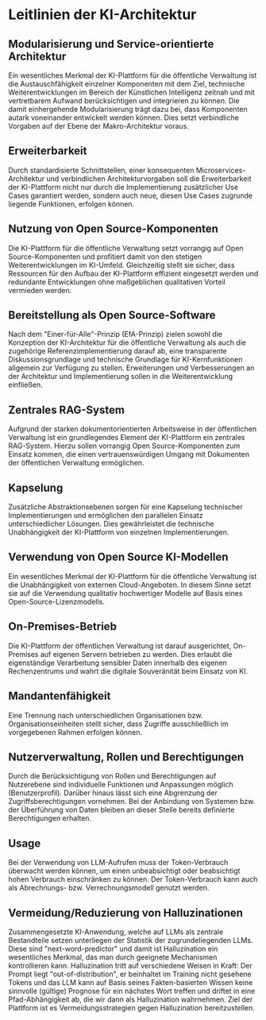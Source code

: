 # Leitlinien der KI-Architektur

## Modularisierung und Service-orientierte Architektur

Ein wesentliches Merkmal der KI-Plattform für die öffentliche Verwaltung ist die Austauschfähigkeit einzelner Komponenten mit dem Ziel, technische Weiterentwicklungen im Bereich der Künstlichen Intelligenz zeitnah und mit vertretbarem Aufwand berücksichtigen und integrieren zu können. Die damit einhergehende Modularisierung trägt dazu bei, dass Komponenten autark voneinander entwickelt werden können. Dies setzt verbindliche Vorgaben auf der Ebene der Makro-Architektur voraus.

## Erweiterbarkeit

Durch standardisierte Schnittstellen, einer konsequenten Microservices-Architektur und verbindlichen Architekturvorgaben soll die Erweiterbarkeit der KI-Plattform nicht nur durch die Implementierung zusätzlicher Use Cases garantiert werden, sondern auch neue, diesen Use Cases zugrunde liegende Funktionen, erfolgen können.

## Nutzung von Open Source-Komponenten

Die KI-Plattform für die öffentliche Verwaltung setzt vorrangig auf Open Source-Komponenten und profitiert damit von den stetigen Weiterentwicklungen im KI-Umfeld. Gleichzeitig stellt sie sicher, dass Ressourcen für den Aufbau der KI-Plattform effizient eingesetzt werden und redundante Entwicklungen ohne maßgeblichen qualitativen Vorteil vermieden werden.

## Bereitstellung als Open Source-Software

Nach dem "Einer-für-Alle"-Prinzip (EfA-Prinzip) zielen sowohl die Konzeption der KI-Architektur für die öffentliche Verwaltung als auch die zugehörige Referenzimplementierung darauf ab, eine transparente Diskussionsgrundlage und technische Grundlage für KI-Kernfunktionen allgemein zur Verfügung zu stellen. Erweiterungen und Verbesserungen an der Architektur und Implementierung sollen in die Weiterentwicklung einfließen.

## Zentrales RAG-System

Aufgrund der starken dokumentorientierten Arbeitsweise in der öffentlichen Verwaltung ist ein grundlegendes Element der KI-Plattform ein zentrales RAG-System. Hierzu sollen vorrangig Open Source-Komponenten zum Einsatz kommen, die einen vertrauenswürdigen Umgang mit Dokumenten der öffentlichen Verwaltung ermöglichen.

## Kapselung

Zusätzliche Abstraktionsebenen sorgen für eine Kapselung technischer Implementierungen und ermöglichen den parallelen Einsatz unterschiedlicher Lösungen. Dies gewährleistet die technische Unabhängigkeit der KI-Plattform von einzelnen Implementierungen.

## Verwendung von Open Source KI-Modellen

Ein wesentliches Merkmal der KI-Plattform für die öffentliche Verwaltung ist die Unabhängigkeit von externen Cloud-Angeboten. In diesem Sinne setzt sie auf die Verwendung qualitativ hochwertiger Modelle auf Basis eines Open-Source-Lizenzmodells.

## On-Premises-Betrieb

Die KI-Plattform der öffentlichen Verwaltung ist darauf ausgerichtet, On-Premises auf eigenen Servern betrieben zu werden. Dies erlaubt die eigenständige Verarbeitung sensibler Daten innerhalb des eigenen Rechenzentrums und wahrt die digitale Souveränität beim Einsatz von KI.

## Mandantenfähigkeit

Eine Trennung nach unterschiedlichen Organisationen bzw. Organisationseinheiten stellt sicher, dass Zugriffe ausschließlich im vorgegebenen Rahmen erfolgen können.

## Nutzerverwaltung, Rollen und Berechtigungen

Durch die Berücksichtigung von Rollen und Berechtigungen auf Nutzerebene sind individuelle Funktionen und Anpassungen möglich (Benutzerprofil). Darüber hinaus lässt sich eine Abgrenzung der Zugriffsberechtigungen vornehmen. Bei der Anbindung von Systemen bzw. der Überführung von Daten bleiben an dieser Stelle bereits definierte Berechtigungen erhalten.

## Usage

Bei der Verwendung von LLM-Aufrufen muss der Token-Verbrauch überwacht werden können, um einen unbeabsichtigt oder beabsichtigt hohen Verbrauch einschränken zu können. Der Token-Verbrauch kann auch als Abrechnungs- bzw. Verrechnungsmodell genutzt werden.

## Vermeidung/Reduzierung von Halluzinationen

Zusammengesetzte KI-Anwendung, welche auf LLMs als zentrale Bestandteile setzen unterliegen der Statistik der zugrundeliegenden LLMs. Diese sind "next-word-predictor" und damit ist Halluzination ein wesentliches Merkmal, das man durch geeignete Mechanismen kontrollieren kann. Halluzination tritt auf verschiedene Weisen in Kraft: Der Prompt liegt "out-of-distribution", er beinhaltet im Training nicht gesehene Tokens und das LLM kann auf Basis seines Fakten-basierten Wissen keine sinnvolle (gültige) Prognose für ein nächstes Wort treffen und driftet in eine Pfad-Abhängigkeit ab, die wir dann als Halluzination wahrnehmen. Ziel der Plattform ist es Vermeidungsstrategien gegen Halluzination bereitzustellen.
